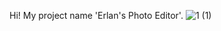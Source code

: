 Hi! My project name 'Erlan's Photo Editor'.
![1 (1)](https://user-images.githubusercontent.com/103066588/170880678-188f6b1e-8990-4670-828e-04564954752e.PNG)

